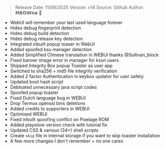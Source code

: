 > Release Date: 11/08/2025
> Version: v14
> Source: Github
> Author: 𝗠𝗘𝗢𝗪𝗻𝗮 💅 

- WebUI will remember your last used language forever
- Hides debug fingerprint detection
- Hides debug build detection
- Hides debug release key detection
- Integrated inbuilt popup toaser in WebUI
- Added spoofed ksu manager detection
- Added Simplified Chinese translation in WEBUI thanks @Sullivan_block
- Fixed banner image error in manager for ksun users
- Shipped Integrity Box popup Toaster as user app
- Switched to sha256 + md5 file integrity verification
- Added 2 factor Authentication in keybox updator for user safety
- Updated boot hash script
- Debloated unnecessary java script codes
- Spoofed popup toaster
- Fixed Dutch language bug in WEBUI
- Drop Termux openssl bins deletions
- Added credits to supporters in WEBUI
- Optimised WEBUI
- Fixed inbuilt spoofing conflict on Pixelage ROM
- Added playstore version check with tutorial fix
- Updated CSS & various (34+) shell scripts
- Create `skip` file in internal storage if you want to skip toaster installation
- A few more changes I don't remember + no one cares
